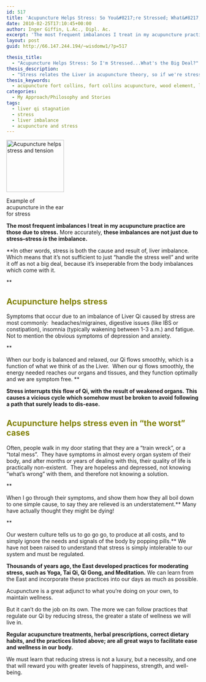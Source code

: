 ```yaml
---
id: 517
title: 'Acupuncture Helps Stress: So You&#8217;re Stressed; What&#8217;s the Big Deal?'
date: 2010-02-25T17:10:45+00:00
author: Inger Giffin, L.Ac., Dipl. Ac.
excerpt: 'The most frequent imbalances I treat in my acupuncture practice are those due to stress. More accurately, these imbalances are not just due to stress--stress is the imbalance.  When our body is balanced and relaxed, our Qi flows smoothly.  When our qi flows smoothly, the energy needed reaches our organs and tissues, and they function optimally and we are symptom free.  Stress interrupts this flow of Qi, with the result of weakened organs. This causes a vicious cycle which somehow must be broken to avoid following a path that surely leads to dis-ease. '
layout: post
guid: http://66.147.244.194/~wisdomw1/?p=517

thesis_title:
  - "Acupuncture Helps Stress: So I'm Stressed...What's the Big Deal?"
thesis_description:
  - "Stress relates the Liver in acupuncture theory, so if we're stressed, we get other symptoms related to Liver imbalance as well. "
thesis_keywords:
  - acupuncture fort collins, fort collins acupuncture, wood element, liver imbalance, stress
categories:
  - My Approach/Philosophy and Stories
tags:
  - liver qi stagnation
  - stress
  - liver imbalance
  - acupuncture and stress
---
```

<div id="attachment_2032" style="width: 160px" class="wp-caption alignleft">
  <a href="http://www.wisdomwaysacupuncture.com/wp-content/uploads/2010/02/acupuncture-helps-stress.jpg"><img class="size-thumbnail wp-image-2032" src="http://www.wisdomwaysacupuncture.com/wp-content/uploads/2010/02/acupuncture-helps-stress-150x136.jpg" alt="Acupuncture helps stress and tension" width="150" height="136" srcset="http://www.wisdomwaysacupuncture.com/wp-content/uploads/2010/02/acupuncture-helps-stress-150x136.jpg 150w, http://www.wisdomwaysacupuncture.com/wp-content/uploads/2010/02/acupuncture-helps-stress-300x273.jpg 300w, http://www.wisdomwaysacupuncture.com/wp-content/uploads/2010/02/acupuncture-helps-stress.jpg 432w" sizes="(max-width: 150px) 100vw, 150px" /></a>
  
  <p class="wp-caption-text">
    Example of acupuncture in the ear for stress
  </p>
</div>

**The most frequent imbalances I treat in my acupuncture practice are those due to stress.** More accurately, **these imbalances are not just due to stress&#8211;stress _is_ the imbalance.** 

**In other words, stress is both the cause and result of, liver imbalance.  Which means that it&#8217;s not sufficient to just &#8220;handle the stress well&#8221; and write it off as not a big deal, because it&#8217;s inseperable from the body imbalances which come with it.
  
** 

## <span style="color: #808000;">Acupuncture helps stress</span>

Symptoms that occur due to an imbalance of Liver Qi caused by stress are most commonly:  headaches/migraines, digestive issues (like IBS or constipation), insomnia (typically wakening between 1-3 a.m.) and fatigue.  Not to mention the obvious symptoms of depression and anxiety.
  
**
  
When our body is balanced and relaxed, our Qi flows smoothly, which is a function of what we think of as the Liver.  When our qi flows smoothly, the energy needed reaches our organs and tissues, and they function optimally and we are symptom free. ** 

**Stress interrupts this flow of Qi, with the result of weakened organs.**  **This causes a vicious cycle which somehow must be broken to avoid following a path that surely leads to dis-ease.** 

## <span style="color: #808000;">Acupuncture helps stress even in &#8220;the worst&#8221; cases</span>

Often, people walk in my door stating that they are a &#8220;train wreck&#8221;, or a &#8220;total mess&#8221;.  They have symptoms in almost every organ system of their body, and after months or years of dealing with this, their quality of life is practically non-existent.  They are hopeless and depressed, not knowing &#8220;what&#8217;s wrong&#8221; with them, and therefore not knowing a solution.
  
**
  
When I go through their symptoms, and show them how they all boil down to one simple cause, to say they are relieved is an understatement.** Many have actually thought they might be dying!
  
**
  
Our western culture tells us to go go go, to produce at all costs, and to simply ignore the needs and signals of the body by popping pills.** We have not been raised to understand that stress is simply intolerable to our system and must be regulated.

**Thousands of years ago, the East developed practices for moderating stress, such as Yoga, Tai Qi, Qi Gong, and Meditation.** We can learn from the East and incorporate these practices into our days as much as possible.

Acupuncture is a great adjunct to what you&#8217;re doing on your own, to maintain wellness.

But it can&#8217;t do the job on its own. The more we can follow practices that regulate our Qi by reducing stress, the greater a state of wellness we will live in.

**Regular acupuncture treatments, herbal prescriptions, correct dietary habits, and the practices listed above; are all great ways to facilitate ease and wellness in our body.** 

We must learn that reducing stress is not a luxury, but a necessity, and one that will reward you with greater levels of happiness, strength, and well-being.